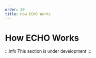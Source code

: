 ```yaml
---
order: 20
title: How ECHO Works
---
```


# How ECHO Works

:::info This section is under development
:::
